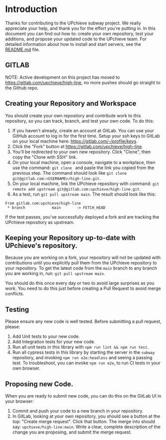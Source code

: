# Introduction

Thanks for contributing to the UPchieve subway project. We really appreciate your help, and thank you for the effort you're putting in. In this document you can find out how to: create your own repository, test your additions, and propose your updated code to the UPchieve team. For detailed information about how to install and start servers, see the [README.md](README.md) file.

## GITLAB

NOTE: Active development on this project has moved to https://gitlab.com/upchieve/high-line, no more pushes should go straight to the Github repo.

## Creating your Repository and Workspace

You should create your own repository and contribute work to this repository, so you can track, branch, and test your own code. To do this:

1. If you haven't already, create an account at GitLab. You can use your GitHub account to log in for the first time. Setup your ssh keys to GitLab on your local machine here: https://gitlab.com/-/profile/keys.
1. Click the "Fork" button at https://gitlab.com/upchieve/high-line.
1. You'll be redirected to your own new repository. Click "Clone", then copy the "Clone with SSH" link.
1. On your local machine, open a console, navigate to a workplace, then use the command: `git clone ` and paste the link you copied from the previous step. The command should look like `git clone git@gitlab.com:<USERNAME>/high-line.git`.
1. On your local machine, link the UPchieve repository with command: `git remote add upstream git@gitlab.com:upchieve/high-line.git`.
1. As a test, run `git pull upstream main`. The result should look like this:
```
From gitlab.com:upchieve/high-line
 * branch            main       -> FETCH_HEAD
```

If the test passes, you've successfully deployed a fork and are tracking the UPchieve repository as upstream.

## Keeping your Repository up-to-date with UPchieve's repository.
Because you are working on a fork, your repository will not be updated with contributions until you explicitly pull them from the UPchieve repository to your repository. To get the latest code from the `main` branch to any branch you are working in, run: `git pull upstream main`.

You should do this once every day or two to avoid large surprises as you work. You need to do this just before creating a Pull Request to avoid merge conflicts.

## Testing
Please ensure any new code is well tested. Before submitting a pull request, please:

1. Add Unit tests to your new code.
1. Add Integration tests for your new code.
1. Run all unit tests in this library with `npm run lint && npm run test`.
1. Run all cypress tests in this library by starting the server in the `subway` repository, and invoking `npm run e2e:headless` and seeing a passing test. To troubleshoot, you can invoke `npm run e2e`, to run CI tests in your own browser.

## Proposing new Code.
When you are ready to submit new code, you can do this on the GitLab UI in your browser:
1. Commit and push your code to a new branch in your repository.
1. In GitLab, looking at your own repository, you should see a button at the top: "Create merge request". Click that button. The merge into should say: `upchieve/high-line:main`. Write a clear, complete description of the change you are proposing, and submit the merge request.